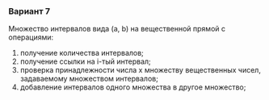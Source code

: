 ### Вариант 7
Множество интервалов вида (a, b) на вещественной прямой с операциями: 
1. получение количества интервалов; 
2. получение ссылки на i-тый интервал; 
3. проверка принадлежности числа x множеству вещественных чисел, задаваемому множеством интервалов; 
4. добавление интервалов одного множества в другое множество; 
